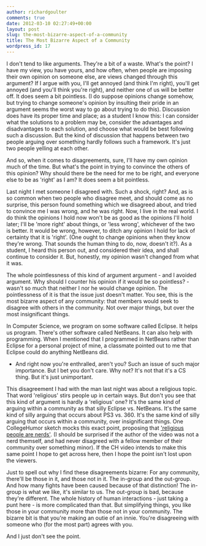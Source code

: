 ```yaml
---
author: richardgoulter
comments: true
date: 2012-03-10 02:27:49+00:00
layout: post
slug: the-most-bizarre-aspect-of-a-community
title: The Most Bizarre Aspect of a Community
wordpress_id: 17
---
```


I don't tend to like arguments. They're a bit of a waste. What's the point? I have my view, you have yours, and how often, when people are imposing their own opinion on someone else, are views changed through this argument? If I argue with you, I'll get annoyed (and think I'm right), you'll get annoyed (and you'll think you're right), and neither one of us will be better off. It does seem a bit pointless.
(I do suppose opinions change somehow, but trying to change someone's opinion by insulting their pride in an argument seems the worst way to go about trying to do this).
Discussion does have its proper time and place; as a student I know this: I can consider what the solutions to a problem may be, consider the advantages and disadvantages to each solution, and choose what would be best following such a discussion. But the kind of discussion that happens between two people arguing over something hardly follows such a framework. It's just two people yelling at each other.

And so, when it comes to disagreements, sure, I'll have my own opinion much of the time. But what's the point in trying to convince the others of this opinion? Why should there be the need for me to be right, and everyone else to be as 'right' as I am? It does seem a bit pointless.

Last night I met someone I disagreed with. Such a shock, right?
And, as is so common when two people who disagree meet, and should come as no surprise, this person found something which we disagreed about, and tried to convince me I was wrong, and he was right.
Now, I live in the real world. I do think the opinions I hold now won't be as good as the opinions I'll hold later; I'll be 'more right' about things, or 'less wrong', whichever of the two is better. It would be wrong, however, to ditch any opinion I hold for lack of certainty that it is 'right'. (One ought to change opinions when they know they're wrong. That sounds the human thing to do, now, doesn't it?).
As a student, I heard this person out, and considered their idea, and shall continue to consider it. But, honestly, my opinion wasn't changed from what it was.

The whole pointlessness of this kind of argument argument - and I avoided argument. Why should I counter his opinion if it would be so pointless? - wasn't so much that neither I nor he would change opinion. The pointlessness of it is that the issue just doesn't matter.
You see, this is the most bizarre aspect of any community: that members would seek to disagree with others in the community. Not over major things, but over the most insignificant things.

In Computer Science, we program on some software called Eclipse. It helps us program. There's other software called NetBeans. It can also help with programming. When I mentioned that I programmed in NetBeans rather than Eclipse for a personal project of mine, a classmate pointed out to me that Eclipse could do anything NetBeans did.
- And right now you're enthralled, aren't you? Such an issue of such major importance.
But I bet you don't care. Why not? It's not that it's a CS thing. But it's just unimportant.

This disagreement I had with the man last night was about a religious topic. That word 'religious' stirs people up in certain ways. But don't you see that this kind of argument is hardly a 'religious' one? It's the same kind of arguing within a community as that silly Eclipse vs. NetBeans. It's the same kind of silly arguing that occurs about PS3 vs. 360. It's the same kind of silly arguing that occurs within a community, over insignificant things.
One CollegeHumor sketch mocks this exact point, proposing that ['religious people are nerds'](http://www.collegehumor.com/video/6583358/why-religious-people-are-nerds). (I should be surprised if the author of the video was not a nerd themself, and had never disagreed with a fellow member of their community over something minor). If the CH video intends to make this same point I hope to get across here, then I hope the point isn't lost upon the viewers.

Just to spell out why I find these disagreements bizarre: For any community, there'll be those in it, and those not in it. The in-group and the out-group. And how many fights have been caused because of that distinction! The in-group is what we like, it's similar to us. The out-group is bad, because they're different. The whole history of human interactions - just taking a punt here - is more complicated than that. But simplifying things, you like those in your community more than those not in your community.
The bizarre bit is that you're making an outie of an innie. You're disagreeing with someone who (for the most part) agrees with you.

And I just don't see the point.
